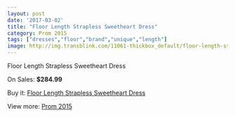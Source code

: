 ```yaml
---
layout: post
date: '2017-03-02'
title: "Floor Length Strapless Sweetheart Dress"
category: Prom 2015
tags: ["dresses","floor","brand","unique","length"]
image: http://img.transblink.com/11061-thickbox_default/floor-length-strapless-sweetheart-dress.jpg
---
```

Floor Length Strapless Sweetheart Dress

On Sales: **$284.99**
<a href="https://www.transblink.com/en/prom-2015/3599-floor-length-strapless-sweetheart-dress.html"><amp-img layout="responsive" width="600" height="600" src="//img.transblink.com/11061-thickbox_default/floor-length-strapless-sweetheart-dress.jpg" alt="Floor Length Strapless Sweetheart Dress 0" /></a>
<a href="https://www.transblink.com/en/prom-2015/3599-floor-length-strapless-sweetheart-dress.html"><amp-img layout="responsive" width="600" height="600" src="//img.transblink.com/11064-thickbox_default/floor-length-strapless-sweetheart-dress.jpg" alt="Floor Length Strapless Sweetheart Dress 1" /></a>
<a href="https://www.transblink.com/en/prom-2015/3599-floor-length-strapless-sweetheart-dress.html"><amp-img layout="responsive" width="600" height="600" src="//img.transblink.com/11063-thickbox_default/floor-length-strapless-sweetheart-dress.jpg" alt="Floor Length Strapless Sweetheart Dress 2" /></a>
<a href="https://www.transblink.com/en/prom-2015/3599-floor-length-strapless-sweetheart-dress.html"><amp-img layout="responsive" width="600" height="600" src="//img.transblink.com/11062-thickbox_default/floor-length-strapless-sweetheart-dress.jpg" alt="Floor Length Strapless Sweetheart Dress 3" /></a>

Buy it: [Floor Length Strapless Sweetheart Dress](https://www.transblink.com/en/prom-2015/3599-floor-length-strapless-sweetheart-dress.html "Floor Length Strapless Sweetheart Dress")

View more: [Prom 2015](https://www.transblink.com/en/10-prom-2015 "Prom 2015")